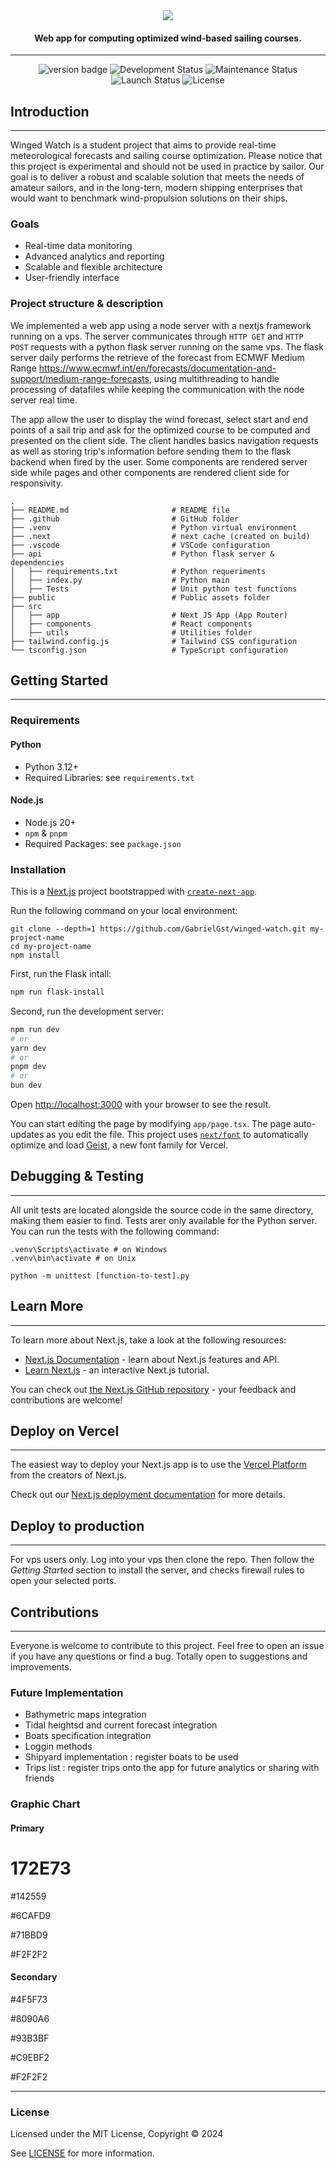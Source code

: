 <!-- <h1 align="center">Wind Watch</h1> -->
<div align="center">
  <img src="/public/Style/wind-watch.jpg">
</div>

<h4 align="center">Web app for computing optimized wind-based sailing courses.</h4>

<!-- <h1 align="center"> </h1> -->
---

<!-- ![version](https://img.shields.io/badge/version-0.0.1-blueviolet) -->
<div style="flex" align="center">
  <img src="https://img.shields.io/badge/version-1.0.0-blueviolet" alt="version badge">
  <img src="https://img.shields.io/badge/development-in%20progress-orange" alt="Development Status">
  <img src="https://img.shields.io/badge/maintained-yes-brightgreen.svg" alt="Maintenance Status">
  <img src="https://img.shields.io/badge/launched-no-red.svg" alt="Launch Status">
  <img src="https://img.shields.io/badge/license-MIT-blue" alt="License">

</div>

<!-- ![development](https://img.shields.io/badge/development-in%20progress-orange)
![maintenance](https://img.shields.io/badge/maintained-yes-brightgreen.svg)
![launched](https://img.shields.io/badge/launched-no-red.svg)
![License](https://img.shields.io/badge/license-MIT-blue) -->

## Introduction

---

Winged Watch is a student project that aims to provide real-time meteorological forecasts and sailing course optimization. Please notice that this project is experimental and should not be used in practice by sailor. Our goal is to deliver a robust and scalable solution that meets the needs of amateur sailors, and in the long-tern, modern shipping enterprises that would want to benchmark wind-propulsion solutions on their ships.

### Goals

- Real-time data monitoring
- Advanced analytics and reporting
- Scalable and flexible architecture
- User-friendly interface

### Project structure & description

We implemented a web app using a node server with a nextjs framework running on a vps. The server communicates through `HTTP GET` and `HTTP POST` requests with a python flask server running on the same vps. The flask server daily performs the retrieve of the forecast from ECMWF Medium Range  <https://www.ecmwf.int/en/forecasts/documentation-and-support/medium-range-forecasts>, using multithreading to handle processing of datafiles while keeping the communication with the node server real time.

The app allow the user to display the wind forecast, select start and end points of a sail trip and ask for the optimized course to be computed and presented on the client side. The client handles basics navigation requests as well as storing trip's information before sending them to the flask backend when fired by the user. Some components are rendered server side while pages and other components are rendered client side for responsivity.

```shell
.
├── README.md                       # README file
├── .github                         # GitHub folder
├── .venv                           # Python virtual environment
├── .next                           # next cache (created on build)
├── .vscode                         # VSCode configuration
├── api                             # Python flask server & dependencies
│   ├── requirements.txt            # Python requeriments
│   ├── index.py                    # Python main
│   ├── Tests                       # Unit python test functions
├── public                          # Public assets folder
├── src
│   ├── app                         # Next JS App (App Router)
│   ├── components                  # React components
│   ├── utils                       # Utilities folder
├── tailwind.config.js              # Tailwind CSS configuration
└── tsconfig.json                   # TypeScript configuration
```

## Getting Started

---

### Requirements

#### Python

- Python 3.12+
- Required Libraries: see `requirements.txt`

#### Node.js

- Node.js 20+
- `npm` & `pnpm`
- Required Packages: see `package.json`

### Installation

This is a [Next.js](https://nextjs.org) project bootstrapped with [`create-next-app`](https://nextjs.org/docs/app/api-reference/cli/create-next-app).

Run the following command on your local environment:

```shell
git clone --depth=1 https://github.com/GabrielGst/winged-watch.git my-project-name
cd my-project-name
npm install
```

First, run the Flask intall:

```bash
npm run flask-install
```

Second, run the development server:

```bash
npm run dev
# or
yarn dev
# or
pnpm dev
# or
bun dev
```

Open [http://localhost:3000](http://localhost:3000) with your browser to see the result.

You can start editing the page by modifying `app/page.tsx`. The page auto-updates as you edit the file. This project uses [`next/font`](https://nextjs.org/docs/app/building-your-application/optimizing/fonts) to automatically optimize and load [Geist](https://vercel.com/font), a new font family for Vercel.

## Debugging & Testing

---

All unit tests are located alongside the source code in the same directory, making them easier to find. Tests arer only available for the Python server. You can run the tests with the following command:

```shell
.venv\Scripts\activate # on Windows
.venv\bin\activate # on Unix

python -m unittest [function-to-test].py
```

## Learn More

---

To learn more about Next.js, take a look at the following resources:

- [Next.js Documentation](https://nextjs.org/docs) - learn about Next.js features and API.
- [Learn Next.js](https://nextjs.org/learn) - an interactive Next.js tutorial.

You can check out [the Next.js GitHub repository](https://github.com/vercel/next.js) - your feedback and contributions are welcome!

## Deploy on Vercel

---

The easiest way to deploy your Next.js app is to use the [Vercel Platform](https://vercel.com/new?utm_medium=default-template&filter=next.js&utm_source=create-next-app&utm_campaign=create-next-app-readme) from the creators of Next.js.

Check out our [Next.js deployment documentation](https://nextjs.org/docs/app/building-your-application/deploying) for more details.


## Deploy to production

---

For vps users only. Log into your vps then clone the repo. Then follow the _Getting Started_ section to install the server, and checks firewall rules to open your selected ports.

## Contributions

---

Everyone is welcome to contribute to this project. Feel free to open an issue if you have any questions or find a bug. Totally open to suggestions and improvements.

### Future Implementation

- Bathymetric maps integration
- Tidal heightsd and current forecast integration
- Boats specification integration
- Loggin methods
- Shipyard implementation : register boats to be used
- Trips list : register trips onto the app for future analytics or sharing with friends

### Graphic Chart

#### Primary

# 172E73

#142559

#6CAFD9

#71BBD9

#F2F2F2

#### Secondary

#4F5F73

#8090A6

#93B3BF

#C9EBF2

#F2F2F2

---

### License

Licensed under the MIT License, Copyright © 2024

See [LICENSE](LICENSE) for more information.
